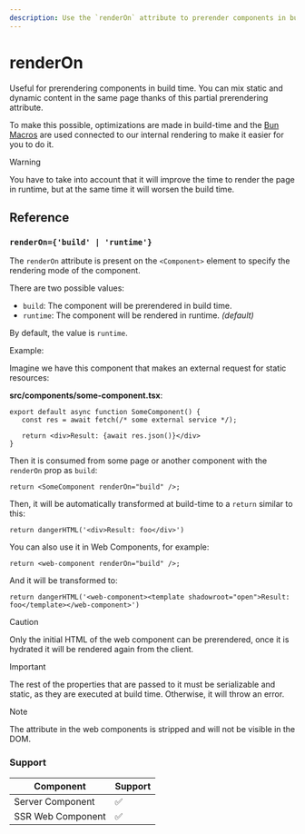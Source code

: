 ```yaml
---
description: Use the `renderOn` attribute to prerender components in build time.
---
```


# renderOn

Useful for prerendering components in build time. You can mix static and dynamic content in the same page thanks of this partial prerendering attribute.

To make this possible, optimizations are made in build-time and the [Bun Macros](https://bun.sh/docs/bundler/macros) are used connected to our internal rendering to make it easier for you to do it.

> [!WARNING]
>
> You have to take into account that it will improve the time to render the page in runtime, but at the same time it will worsen the build time.

## Reference

### `renderOn={'build' | 'runtime'}`

The `renderOn` attribute is present on the `<Component>` element to specify the rendering mode of the component.

There are two possible values:

- `build`: The component will be prerendered in build time.
- `runtime`: The component will be rendered in runtime. _(default)_

By default, the value is `runtime`.

Example:

Imagine we have this component that makes an external request for static resources:

**src/components/some-component.tsx**:

```tsx
export default async function SomeComponent() {
   const res = await fetch(/* some external service */);

   return <div>Result: {await res.json()}</div>
}
```

Then it is consumed from some page or another component with the `renderOn` prop as `build`:

```tsx
return <SomeComponent renderOn="build" />;
```

Then, it will be automatically transformed at build-time to a `return` similar to this:

```tsx
return dangerHTML('<div>Result: foo</div>')
```

You can also use it in Web Components, for example:

```tsx
return <web-component renderOn="build" />;
```

And it will be transformed to:

```tsx
return dangerHTML('<web-component><template shadowroot="open">Result: foo</template></web-component>')
```

> [!CAUTION]
>
> Only the initial HTML of the web component can be prerendered, once it is hydrated it will be rendered again from the client.

> [!IMPORTANT]
>
> The rest of the properties that are passed to it must be serializable and static, as they are executed at build time. Otherwise, it will throw an error.

> [!NOTE]
>
> The attribute in the web components is stripped and will not be visible in the DOM.


### Support

| Component         | Support |
| ----------------- | ------- |
| Server Component  | ✅      |
| SSR Web Component | ✅      |
